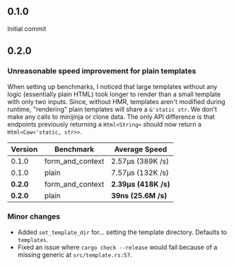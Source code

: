 ## 0.1.0

Initial commit

## 0.2.0

### Unreasonable speed improvement for plain templates

When setting up benchmarks, I noticed that large templates without any logic (essentially plain HTML)
took longer to render than a small template with only two inputs. Since, without HMR, templates aren't
modified during runtime, "rendering" plain templates will share a `&'static str`. We don't make any
calls to minijinja or clone data. The only API difference is that endpoints previously returning a
`Html<String>` should now return a `Html<Cow<'static, str>>`.

| Version   | Benchmark        | Average Speed        |
| --------- | ---------------- | -------------------- |
| 0.1.0     | form_and_context | 2.57µs (389K /s)     |
| 0.1.0     | plain            | 7.57µs (132K /s)     |
| **0.2.0** | form_and_context | **2.39µs (418K /s)** |
| **0.2.0** | plain            | **39ns (25.6M /s)**  |

### Minor changes
- Added `set_template_dir` for... setting the template directory. Defaults to `templates`.
- Fixed an issue where `cargo check --release` would fail because of a missing generic at `src/template.rs:57`.